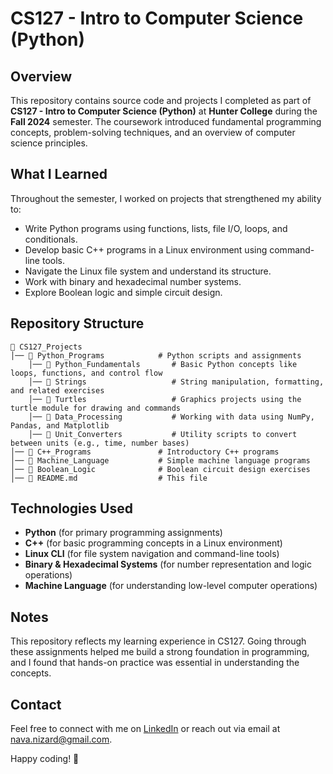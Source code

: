 # CS127 - Intro to Computer Science (Python)

## Overview
This repository contains source code and projects I completed as part of **CS127 - Intro to Computer Science (Python)** at **Hunter College** during the **Fall 2024** semester. The coursework introduced fundamental programming concepts, problem-solving techniques, and an overview of computer science principles. 

## What I Learned
Throughout the semester, I worked on projects that strengthened my ability to:
- Write Python programs using functions, lists, file I/O, loops, and conditionals.
- Develop basic C++ programs in a Linux environment using command-line tools.
- Navigate the Linux file system and understand its structure.
- Work with binary and hexadecimal number systems.
- Explore Boolean logic and simple circuit design.

## Repository Structure
```
📂 CS127_Projects
│── 📂 Python_Programs            # Python scripts and assignments
    │── 📂 Python_Fundamentals       # Basic Python concepts like loops, functions, and control flow
    │── 📂 Strings                   # String manipulation, formatting, and related exercises
    │── 📂 Turtles                   # Graphics projects using the turtle module for drawing and commands
    │── 📂 Data_Processing           # Working with data using NumPy, Pandas, and Matplotlib
    │── 📂 Unit_Converters           # Utility scripts to convert between units (e.g., time, number bases)
│── 📂 C++_Programs               # Introductory C++ programs
│── 📂 Machine_Language           # Simple machine language programs
│── 📂 Boolean_Logic              # Boolean circuit design exercises
│── 📄 README.md                  # This file
```

## Technologies Used
- **Python** (for primary programming assignments)
- **C++** (for basic programming concepts in a Linux environment)
- **Linux CLI** (for file system navigation and command-line tools)
- **Binary & Hexadecimal Systems** (for number representation and logic operations)
- **Machine Language** (for understanding low-level computer operations)

## Notes
This repository reflects my learning experience in CS127. Going through these assignments helped me build a strong foundation in programming, and I found that hands-on practice was essential in understanding the concepts.
## Contact
Feel free to connect with me on [LinkedIn](https://www.linkedin.com/in/nava-nizard) or reach out via email at nava.nizard@gmail.com.

Happy coding! 🚀
